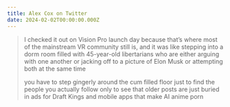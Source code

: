 ```yaml
---
title: Alex Cox on Twitter
date: 2024-02-02T00:00:00.000Z
---
```


> I checked it out on Vision Pro launch day because that’s where most of the mainstream VR community still is, and it was like stepping into a dorm room filled with 45-year-old libertarians who are either arguing with one another or jacking off to a picture of Elon Musk or attempting both at the same time
>
> you have to step gingerly around the cum filled floor just to find the people you actually follow only to see that older posts are just buried in ads for Draft Kings and mobile apps that make AI anime porn